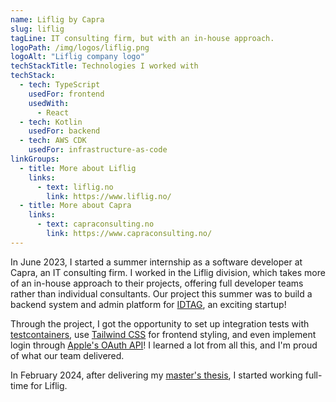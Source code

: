 ```yaml
---
name: Liflig by Capra
slug: liflig
tagLine: IT consulting firm, but with an in-house approach.
logoPath: /img/logos/liflig.png
logoAlt: "Liflig company logo"
techStackTitle: Technologies I worked with
techStack:
  - tech: TypeScript
    usedFor: frontend
    usedWith:
      - React
  - tech: Kotlin
    usedFor: backend
  - tech: AWS CDK
    usedFor: infrastructure-as-code
linkGroups:
  - title: More about Liflig
    links:
      - text: liflig.no
        link: https://www.liflig.no/
  - title: More about Capra
    links:
      - text: capraconsulting.no
        link: https://www.capraconsulting.no/
---
```


In June 2023, I started a summer internship as a software developer at Capra, an IT consulting firm.
I worked in the Liflig division, which takes more of an in-house approach to their projects,
offering full developer teams rather than individual consultants. Our project this summer was to
build a backend system and admin platform for [IDTAG](https://www.idtagtech.com/), an exciting
startup!

Through the project, I got the opportunity to set up integration tests with
[testcontainers](https://testcontainers.com/), use [Tailwind CSS](https://tailwindcss.com/) for
frontend styling, and even implement login through
[Apple's OAuth API](https://developer.apple.com/documentation/sign_in_with_apple/sign_in_with_apple_rest_api)!
I learned a lot from all this, and I'm proud of what our team delivered.

In February 2024, after delivering my [master's thesis](/analysis), I started working full-time for
Liflig.

